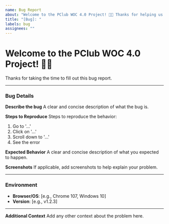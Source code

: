 ```yaml
---
name: Bug Report
about: "Welcome to the PClub WOC 4.0 Project! 🐛🎉 Thanks for helping us improve!"
title: "[Bug]: "
labels: bug
assignees: ""
---
```


# Welcome to the PClub WOC 4.0 Project! 👋🎉

Thanks for taking the time to fill out this bug report.

---

### Bug Details

**Describe the bug**
A clear and concise description of what the bug is.

**Steps to Reproduce**
Steps to reproduce the behavior:
1. Go to '...'
2. Click on '...'
3. Scroll down to '...'
4. See the error

**Expected Behavior**
A clear and concise description of what you expected to happen.

**Screenshots**
If applicable, add screenshots to help explain your problem.

---

### Environment

- **Browser/OS**: [e.g., Chrome 107, Windows 10]
- **Version**: [e.g., v1.2.3]

---

**Additional Context**
Add any other context about the problem here.
